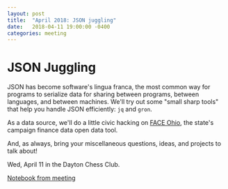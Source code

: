 ```yaml
---
layout: post
title:  "April 2018: JSON juggling"
date:   2018-04-11 19:00:00 -0400
categories: meeting
---
```


# JSON Juggling

JSON has become software's lingua franca, the most common way for programs to 
serialize data for sharing between programs, between languages, and between 
machines.  We'll try out some "small sharp tools" that help you handle JSON
efficiently: `jq` and `gron`.

As a data source, we'll do a little civic hacking on [FACE Ohio](https://faceohio.sos.state.oh.us),
the state's campaign finance data open data tool.

And, as always, bring your miscellaneous questions, ideas, and projects to 
talk about!

Wed, April 11 in the Dayton Chess Club.

[Notebook from meeting](https://github.com/dayton-dynamic/dayton-dynamic.github.com/blob/master/meeting_notes/json.ipynb)

